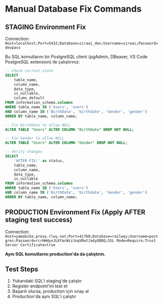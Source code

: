 # Manual Database Fix Commands

## STAGING Environment Fix
Connection: `Host=localhost;Port=5432;Database=ziraai_dev;Username=ziraai;Password=devpass`

Bu SQL komutlarını bir PostgreSQL client (pgAdmin, DBeaver, VS Code PostgreSQL extension) ile çalıştırınız:

```sql
-- Check current state
SELECT 
    table_name,
    column_name, 
    data_type,
    is_nullable,
    column_default
FROM information_schema.columns
WHERE table_name IN ('Users', 'users')
AND column_name IN ('BirthDate', 'birthdate', 'Gender', 'gender')
ORDER BY table_name, column_name;

-- Fix BirthDate to allow NULL
ALTER TABLE "Users" ALTER COLUMN "BirthDate" DROP NOT NULL;

-- Fix Gender to allow NULL  
ALTER TABLE "Users" ALTER COLUMN "Gender" DROP NOT NULL;

-- Verify changes
SELECT 
    'AFTER FIX:' as status,
    table_name,
    column_name, 
    data_type,
    is_nullable
FROM information_schema.columns
WHERE table_name IN ('Users', 'users')
AND column_name IN ('BirthDate', 'birthdate', 'Gender', 'gender')
ORDER BY table_name, column_name;
```

## PRODUCTION Environment Fix (Apply AFTER staging test success)
Connection: `Host=yamabiko.proxy.rlwy.net;Port=41760;Database=railway;Username=postgres;Password=rcrHmHyxJLKYacWzzJoqVRwtJadyEBDQ;SSL Mode=Require;Trust Server Certificate=true`

**Aynı SQL komutlarını production'da da çalıştırın.**

## Test Steps
1. Yukarıdaki SQL'i staging'de çalıştır
2. Register endpoint'ini test et
3. Başarılı olursa, production için onay al
4. Production'da aynı SQL'i çalıştır